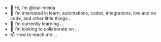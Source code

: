 - 👋 Hi, I’m @leal-meida
- 👀 I’m interested in learn, automations, codes, integrations, low and no code, and other little things...
- 🌱 I’m currently learning ...
- 💞️ I’m looking to collaborate on ...
- 📫 How to reach me ...

<!---
leal-meida/leal-meida is a ✨ special ✨ repository because its `README.md` (this file) appears on your GitHub profile.
You can click the Preview link to take a look at your changes.
--->
